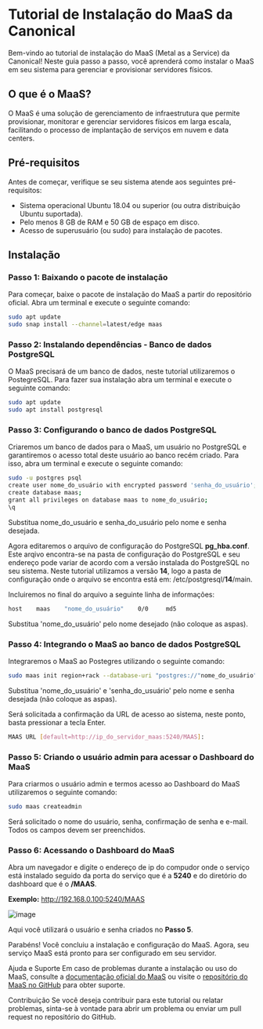 # Tutorial de Instalação do MaaS da Canonical

Bem-vindo ao tutorial de instalação do MaaS (Metal as a Service) da Canonical! Neste guia passo a passo, você aprenderá como instalar o MaaS em seu sistema para gerenciar e provisionar servidores físicos.

## O que é o MaaS?

O MaaS é uma solução de gerenciamento de infraestrutura que permite provisionar, monitorar e gerenciar servidores físicos em larga escala, facilitando o processo de implantação de serviços em nuvem e data centers.

## Pré-requisitos

Antes de começar, verifique se seu sistema atende aos seguintes pré-requisitos:

- Sistema operacional Ubuntu 18.04 ou superior (ou outra distribuição Ubuntu suportada).
- Pelo menos 8 GB de RAM e 50 GB de espaço em disco.
- Acesso de superusuário (ou sudo) para instalação de pacotes.

## Instalação

### Passo 1: Baixando o pacote de instalação

Para começar, baixe o pacote de instalação do MaaS a partir do repositório oficial. Abra um terminal e execute o seguinte comando:

```bash
sudo apt update
sudo snap install --channel=latest/edge maas
```

### Passo 2: Instalando dependências - Banco de dados PostgreSQL

O MaaS precisará de um banco de dados, neste tutorial utilizaremos o PostegreSQL. Para fazer sua instalação abra um terminal e execute o seguinte comando:

```bash
sudo apt update
sudo apt install postgresql
```

### Passo 3: Configurando o banco de dados PostgreSQL

Criaremos um banco de dados para o MaaS, um usuário no PostgreSQL e garantiremos o acesso total deste usuário ao banco recém criado. Para isso, abra um terminal e execute o seguinte comando:

```bash
sudo -u postgres psql
create user nome_do_usuário with encrypted password 'senha_do_usuário';
create database maas;
grant all privileges on database maas to nome_do_usuário;
\q 
```
Substitua nome_do_usuário e senha_do_usuário pelo nome e senha desejada.

Agora editaremos o arquivo de configuração do PostgreSQL <b>pg_hba.conf</b>. Este arqivo encontra-se na pasta de configuração do PostgreSQL e seu endereço pode variar de acordo com a versão instalada do PostgreSQL no seu sistema. Neste tutorial utilizamos a versão <b>14</b>, logo a pasta de configuração onde o arquivo se encontra está em: /etc/postgresql/<b>14</b>/main.

Incluiremos no final do arquivo a seguinte linha de informações:

```bash
host    maas    "nome_do_usuário"    0/0     md5
```
Substitua 'nome_do_usuário' pelo nome desejado (não coloque as aspas).

### Passo 4: Integrando o MaaS ao banco de dados PostgreSQL

Integraremos o MaaS ao Postegres utilizando o seguinte comando:

```bash
sudo maas init region+rack --database-uri "postgres://"nome_do_usuário":"senha_do_usuário"@localhost/maas"
```
Substitua 'nome_do_usuário' e 'senha_do_usuário' pelo nome e senha desejada (não coloque as aspas).

Será solicitada a confirmação da URL de acesso ao sistema, neste ponto, basta pressionar a tecla Enter.

```bash
MAAS URL [default=http://ip_do_servidor_maas:5240/MAAS]:
```

### Passo 5: Criando o usuário admin para acessar o Dashboard do MaaS

Para criarmos o usuário admin e termos acesso ao Dashboard do MaaS utilizaremos o seguinte comando:

```bash
sudo maas createadmin
```
Será solicitado o nome do usuário, senha, confirmação de senha e e-mail. Todos os campos devem ser preenchidos.

### Passo 6: Acessando o Dashboard do MaaS

Abra um navegador e digite o endereço de ip do compudor onde o serviço está instalado seguido da porta do serviço que é a <b>5240</b> e do diretório do dashboard que é o <b>/MAAS</b>.

<b>Exemplo:</b> http://192.168.0.100:5240/MAAS

![image](https://github.com/zeraimundo/MaaS/assets/82219488/f2375384-5c8f-462b-959e-80cb8104f907)

Aqui você utilizará o usuário e senha criados no <b>Passo 5</b>.

Parabéns! Você concluiu a instalação e configuração do MaaS. Agora, seu serviço MaaS está pronto para ser configurado em seu servidor.

Ajuda e Suporte
Em caso de problemas durante a instalação ou uso do MaaS, consulte a <a href="https://maas.io/docs">documentação oficial do MaaS</a> ou visite o <a href="https://github.com/maas/maas">repositório do MaaS no GitHub</a> para obter suporte.

Contribuição
Se você deseja contribuir para este tutorial ou relatar problemas, sinta-se à vontade para abrir um problema ou enviar um pull request no repositório do GitHub.
